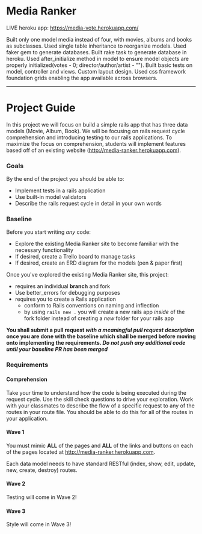 # Media Ranker

LIVE heroku app: https://media-vote.herokuapp.com/

Built only one model media instead of four, with movies, albums and books as subclasses.
Used single table inheritance to reorganize models.
Used faker gem to generate databases.
Built rake task to generate database in heroku.
Used after_initialize method in model to ensure model objects are properly initialized(votes - 0; director/author/artist - "").
Built basic tests on model, controller and views.
Custom layout design. Used css framework foundation grids enabling the app available across browsers.

---

# Project Guide

In this project we will focus on build a simple rails app that has three data models (Movie, Album, Book). We will be focusing on rails request cycle comprehension and introducing testing to our rails applications. To maximize the focus on comprehension, students will implement features based off of an existing website (http://media-ranker.herokuapp.com).

### Goals

By the end of the project you should be able to:

- Implement tests in a rails application
- Use built-in model validators
- Describe the rails request cycle in detail in your own words

### Baseline
Before you start writing _any_ code:

- Explore the existing Media Ranker site to become familiar with the necessary functionality
- If desired, create a Trello board to manage tasks
- If desired, create an ERD diagram for the models (pen & paper first)

Once you've explored the existing Media Ranker site, this project:

- requires an individual **branch** and fork
- Use better_errors for debugging purposes
- requires you to create a Rails application
  - conform to Rails conventions on naming and inflection
  - by using `rails new .` you will create a new rails app _inside_ of the fork folder instead of creating a _new_ folder for your rails app
  
**You shall submit a pull request _with a meaningful pull request description_ once you are done with the baseline which shall be merged before moving onto implementing the requirements. _Do not push any additional code until your baseline PR has been merged_**

### Requirements

#### Comprehension

Take your time to understand how the code is being executed during the request cycle. Use the skill check questions to drive your exploration. Work with your classmates to describe the flow of a specific request to any of the routes in your route file. You should be able to do this for all of the routes in your application.

#### Wave 1

You must mimic **ALL** of the pages and **ALL** of the links and buttons on each of the pages located at http://media-ranker.herokuapp.com.

Each data model needs to have standard RESTful (index, show, edit, update, new, create, destroy) routes.

#### Wave 2

Testing will come in Wave 2!

#### Wave 3

Style will come in Wave 3!

<!--
- [Tuesday] requires one preliminary passing RSpec test that confirms that your web application can render the root route
  - the `spec` folder should be created at the top-level of the application
-->
